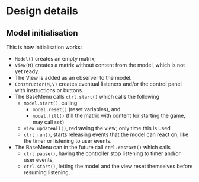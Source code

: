Design details
==============

Model initialisation
---------------------
This is how initialisation works:

* `Model()` creates an empty matrix;
* `View(M)` creates a matrix without content from the model, which is not yet ready.
* The View is added as an observer to the model.
* `Constructor(M,V)` creates eventual listeners and/or the control panel with instructions or buttons.
* The BaseMenu calls `ctrl.start()` which calls the following
    * `model.start()`, calling 
        * `model.reset()` (reset variables), and 
        * `model.fill()` (fill the matrix with content for starting the game, may call `set`)
    * `view.updateAll()`, redrawing the view; only time this is used
    * `ctrl.run()`, starts releasing events that the model can react on, like the timer or listening to user events.
* The BaseMenu can in the future call `ctrl.restart()` which calls
    * `ctrl.pause()`, having the controller stop listening to timer and/or user events,
    * `ctrl.start()`, letting the model and the view reset themselves before resuming listening.
